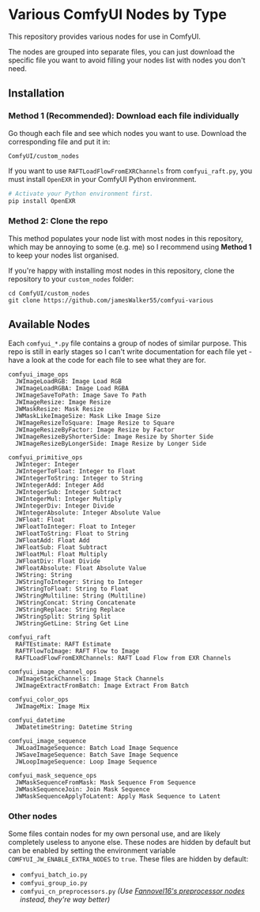 # Various ComfyUI Nodes by Type

This repository provides various nodes for use in ComfyUI.

The nodes are grouped into separate files, you can just download the specific file you want to avoid filling your nodes list with nodes you don't need.

## Installation

### Method 1 (Recommended): Download each file individually

Go though each file and see which nodes you want to use. Download the corresponding file and put it in:

```
ComfyUI/custom_nodes
```

If you want to use `RAFTLoadFlowFromEXRChannels` from `comfyui_raft.py`, you must install `OpenEXR` in your ComfyUI Python environment.

```sh
# Activate your Python environment first.
pip install OpenEXR
```

### Method 2: Clone the repo

This method populates your node list with most nodes in this repository, which may be annoying to some (e.g. me) so I recommend using **Method 1** to keep your nodes list organised.

If you're happy with installing most nodes in this repository, clone the repository to your `custom_nodes` folder:

```
cd ComfyUI/custom_nodes
git clone https://github.com/jamesWalker55/comfyui-various
```

## Available Nodes

Each `comfyui_*.py` file contains a group of nodes of similar purpose. This repo is still in early stages so I can't write documentation for each file yet - have a look at the code for each file to see what they are for.

```
comfyui_image_ops
  JWImageLoadRGB: Image Load RGB
  JWImageLoadRGBA: Image Load RGBA
  JWImageSaveToPath: Image Save To Path
  JWImageResize: Image Resize
  JWMaskResize: Mask Resize
  JWMaskLikeImageSize: Mask Like Image Size
  JWImageResizeToSquare: Image Resize to Square
  JWImageResizeByFactor: Image Resize by Factor
  JWImageResizeByShorterSide: Image Resize by Shorter Side
  JWImageResizeByLongerSide: Image Resize by Longer Side

comfyui_primitive_ops
  JWInteger: Integer
  JWIntegerToFloat: Integer to Float
  JWIntegerToString: Integer to String
  JWIntegerAdd: Integer Add
  JWIntegerSub: Integer Subtract
  JWIntegerMul: Integer Multiply
  JWIntegerDiv: Integer Divide
  JWIntegerAbsolute: Integer Absolute Value
  JWFloat: Float
  JWFloatToInteger: Float to Integer
  JWFloatToString: Float to String
  JWFloatAdd: Float Add
  JWFloatSub: Float Subtract
  JWFloatMul: Float Multiply
  JWFloatDiv: Float Divide
  JWFloatAbsolute: Float Absolute Value
  JWString: String
  JWStringToInteger: String to Integer
  JWStringToFloat: String to Float
  JWStringMultiline: String (Multiline)
  JWStringConcat: String Concatenate
  JWStringReplace: String Replace
  JWStringSplit: String Split
  JWStringGetLine: String Get Line

comfyui_raft
  RAFTEstimate: RAFT Estimate
  RAFTFlowToImage: RAFT Flow to Image
  RAFTLoadFlowFromEXRChannels: RAFT Load Flow from EXR Channels

comfyui_image_channel_ops
  JWImageStackChannels: Image Stack Channels
  JWImageExtractFromBatch: Image Extract From Batch

comfyui_color_ops
  JWImageMix: Image Mix

comfyui_datetime
  JWDatetimeString: Datetime String

comfyui_image_sequence
  JWLoadImageSequence: Batch Load Image Sequence
  JWSaveImageSequence: Batch Save Image Sequence
  JWLoopImageSequence: Loop Image Sequence

comfyui_mask_sequence_ops
  JWMaskSequenceFromMask: Mask Sequence From Sequence
  JWMaskSequenceJoin: Join Mask Sequence
  JWMaskSequenceApplyToLatent: Apply Mask Sequence to Latent
```

### Other nodes

Some files contain nodes for my own personal use, and are likely completely useless to anyone else. These nodes are hidden by default but can be enabled by setting the environment variable `COMFYUI_JW_ENABLE_EXTRA_NODES` to `true`. These files are hidden by default:

- `comfyui_batch_io.py`
- `comfyui_group_io.py`
- `comfyui_cn_preprocessors.py` _(Use [Fannovel16's preprocessor nodes](https://github.com/Fannovel16/comfy_controlnet_preprocessors) instead, they're way better)_
